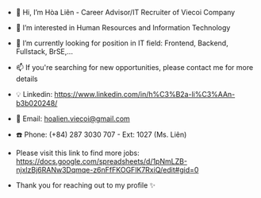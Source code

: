 - 👋 Hi, I’m Hòa Liên - Career Advisor/IT Recruiter of Viecoi Company
- 👀 I’m interested in Human Resources and Information Technology
- 🌱 I’m currently looking for position in IT field: Frontend, Backend, Fullstack, BrSE,...
- 📫 If you're searching for new opportunities, please contact me for more details

- 💡 Linkedin: https://www.linkedin.com/in/h%C3%B2a-li%C3%AAn-b3b020248/
- 📧 Email: hoalien.viecoi@gmail.com
- ☎️ Phone: (+84) 287 3030 707 - Ext: 1027 (Ms. Liên)
- Please visit this link to find more jobs: https://docs.google.com/spreadsheets/d/1pNmLZB-njxlzBj6RANw3Dqmqe-z6nFfFKOGFlK7RxiQ/edit#gid=0
- Thank you for reaching out to my profile ✨
